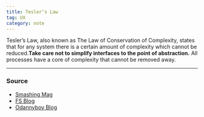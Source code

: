 ```yaml
---
title: Tesler’s Law
tag: UX
category: note
---
```


Tesler’s Law, also known as The Law of Conservation of Complexity, states that for any system there is a certain amount of complexity which cannot be reduced.**Take care not to simplify interfaces to the point of abstraction.** All processes have a core of complexity that cannot be removed away.

--- 
### Source
- [Smashing Mag](https://www.smashingmagazine.com/2016/01/nobody-wants-use-your-product/)
- [FS Blog](https://fs.blog/2020/10/why-life-cant-be-simpler/)
- [Odannyboy Blog](https://odannyboy.medium.com/controls-are-choices-7de90363d0dd)